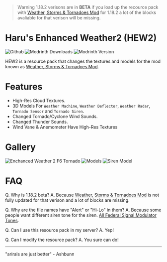 > Warning 1.18.2 verisons are in **BETA** if you load up the recource pack with [Weather, Storms & Tornadoes Mod](https://www.curseforge.com/minecraft/mc-mods/weather-storms-tornadoes) for 1.18.2 a lot of the blocks avaliable for that verison will be missing.

# Haru's Enhanced Weather2 (HEW2) 
![Github](https://img.shields.io/badge/github-Haru3S-blue?style=flat-square&logo=github&logoColor=white&labelColor=555555&link=github.com%2FHaru3S)
 ![Modrinth Downloads](https://img.shields.io/modrinth/dt/NkEN8mqj?color=%231bd96a&label=Downloads&logo=Modrinth&style=flat-square) ![Modrinth Version](https://img.shields.io/modrinth/v/NkEN8mqj?color=00da72&logo=Modrinth&logoColor=00ae60&style=flat-square)

HEW2 is a resource pack that changes the textures and models for the mod known as [Weather, Storms & Tornadoes Mod](https://www.curseforge.com/minecraft/mc-mods/weather-storms-tornadoes).

# Features

 * High-Res Cloud Textures.
 * 3D Models For `Weather Machine`, `Weather Deflector`, `Weather Radar`, `Tornado Sensor` and `Tornado Siren`.
 * Changed Tornado/Cyclone Wind Sounds.
 * Changed Thunder Sounds.
 * Wind Vane & Anemometer Have High-Res Textures

# Gallery

![Enchanced Weather 2 F6 Tornado](https://cdn.modrinth.com/data/NkEN8mqj/images/44cdb2d3f33a65606cfe423a6126cc02821453bc.png)
![Models](https://cdn.modrinth.com/data/NkEN8mqj/images/9f261ca2e5e66fd54ef1ff57cd3615d503138532.png)
![Siren Model](https://cdn.modrinth.com/data/NkEN8mqj/images/7aa40adb28db04c1d6d10031fe7200c48249f8ff.png)

# FAQ

Q. Why is 1.18.2 beta?
A. Because [Weather, Storms & Tornadoes Mod](https://www.curseforge.com/minecraft/mc-mods/weather-storms-tornadoes) is not fully updated for that verison and a lot of blocks are missing.

Q. Why are the file names have "Alert" or "Hi-Lo" in them?
A. Because some people want different siren tone for the siren. [All Federal Signal Modulator Tones](https://www.youtube.com/watch?v=bc5c3817_DE).

Q. Can I use this resource pack in my server?
A. Yep!

Q. Can I modify the resource pack?
A. You sure can do!

---

"arirals are just better" - Ashbunn
